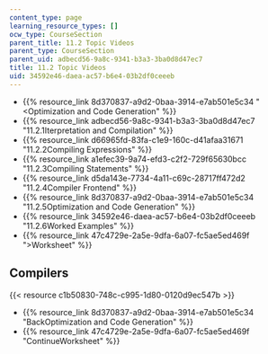 ```yaml
---
content_type: page
learning_resource_types: []
ocw_type: CourseSection
parent_title: 11.2 Topic Videos
parent_type: CourseSection
parent_uid: adbecd56-9a8c-9341-b3a3-3ba0d8d47ec7
title: 11.2 Topic Videos
uid: 34592e46-daea-ac57-b6e4-03b2df0ceeeb
---
```


*   {{% resource_link 8d370837-a9d2-0baa-3914-e7ab501e5c34 "\<Optimization and Code Generation" %}}
*   {{% resource_link adbecd56-9a8c-9341-b3a3-3ba0d8d47ec7 "11.2.1Iterpretation and Compilation" %}}
*   {{% resource_link d66965fd-83fa-c1e9-160c-d41afaa31671 "11.2.2Compiling Expressions" %}}
*   {{% resource_link a1efec39-9a74-efd3-c2f2-729f65630bcc "11.2.3Compiling Statements" %}}
*   {{% resource_link d5da143e-7734-4a11-c69c-28717ff472d2 "11.2.4Compiler Frontend" %}}
*   {{% resource_link 8d370837-a9d2-0baa-3914-e7ab501e5c34 "11.2.5Optimization and Code Generation" %}}
*   {{% resource_link 34592e46-daea-ac57-b6e4-03b2df0ceeeb "11.2.6Worked Examples" %}}
*   {{% resource_link 47c4729e-2a5e-9dfa-6a07-fc5ae5ed469f "\>Worksheet" %}}

Compilers
---------

{{< resource c1b50830-748c-c995-1d80-0120d9ec547b >}}

*   {{% resource_link 8d370837-a9d2-0baa-3914-e7ab501e5c34 "BackOptimization and Code Generation" %}}
*   {{% resource_link 47c4729e-2a5e-9dfa-6a07-fc5ae5ed469f "ContinueWorksheet" %}}